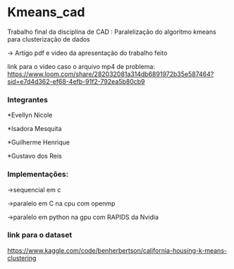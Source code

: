 # Kmeans_cad
Trabalho final da disciplina de CAD : Paralelização do algoritmo kmeans para clusterização de dados 

-> Artigo pdf e video da apresentação do trabalho feito

link para o video caso o arquivo mp4 de problema: https://www.loom.com/share/282032081a314db6891972b35e587464?sid=e7d4d362-ef68-4efb-91f2-792ea5b80cb9

<h3>Integrantes</h3>

*Evellyn Nicole

*Isadora Mesquita

*Guilherme Henrique

*Gustavo dos Reis

<h3>Implementações:</h3>

->sequencial em c

->paralelo em C na cpu com openmp

->paralelo em python na gpu com RAPIDS da Nvidia

<h3>link para o dataset </h3>

https://www.kaggle.com/code/benherbertson/california-housing-k-means-clustering
